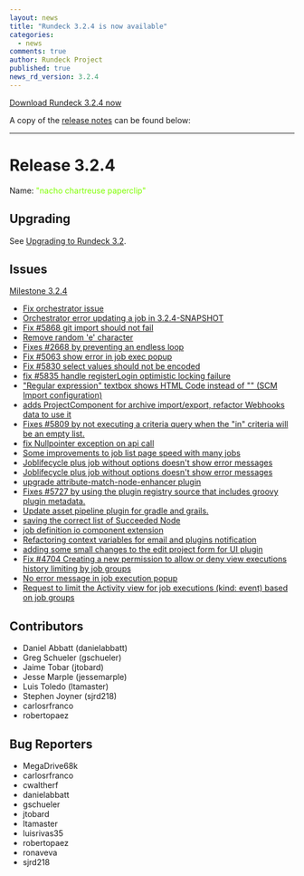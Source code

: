 ```yaml
---
layout: news
title: "Rundeck 3.2.4 is now available"
categories:
  - news
comments: true
author: Rundeck Project
published: true
news_rd_version: 3.2.4
---
```



[Download Rundeck 3.2.4 now](https://www.rundeck.com/download-page)


A copy of the [release notes](https://docs.rundeck.com/docs/history/3_2_x/version-3.2.4.html) can be found below:

--------------------

# Release 3.2.4

Name: <span style="color: chartreuse"><span class="glyphicon glyphicon-paperclip"></span> "nacho chartreuse paperclip"</span>

## Upgrading
See [Upgrading to Rundeck 3.2](/upgrading/upgrading-to-rundeck-3.2.html).

## Issues

[Milestone 3.2.4](https://github.com/rundeck/rundeck/milestone/138)

* [Fix orchestrator issue](https://github.com/rundeck/rundeck/pull/5879)
* [Orchestrator error updating a job in 3.2.4-SNAPSHOT](https://github.com/rundeck/rundeck/issues/5876)
* [Fix #5868 git import should not fail](https://github.com/rundeck/rundeck/pull/5869)
* [Remove random 'e' character](https://github.com/rundeck/rundeck/pull/5851)
* [Fixes #2668 by preventing an endless loop ](https://github.com/rundeck/rundeck/pull/5850)
* [Fix #5063 show error in job exec popup](https://github.com/rundeck/rundeck/pull/5840)
* [Fix #5830 select values should not be encoded](https://github.com/rundeck/rundeck/pull/5838)
* [fix #5835 handle registerLogin optimistic locking failure](https://github.com/rundeck/rundeck/pull/5837)
* ["Regular expression" textbox shows HTML Code instead of "\" (SCM Import configuration)](https://github.com/rundeck/rundeck/issues/5830)
* [adds ProjectComponent for archive import/export, refactor Webhooks data to use it](https://github.com/rundeck/rundeck/pull/5813)
* [Fixes #5809 by not executing a criteria query when the "in" criteria will be an empty list.](https://github.com/rundeck/rundeck/pull/5811)
* [fix Nullpointer exception on api call](https://github.com/rundeck/rundeck/pull/5798)
* [Some improvements to job list page speed with many jobs](https://github.com/rundeck/rundeck/pull/5779)
* [Joblifecycle plus job without options doesn't show error messages](https://github.com/rundeck/rundeck/pull/5778)
* [Joblifecycle plus job without options doesn't show error messages](https://github.com/rundeck/rundeck/issues/5776)
* [upgrade attribute-match-node-enhancer plugin ](https://github.com/rundeck/rundeck/pull/5774)
* [Fixes #5727 by using the plugin registry source that includes groovy plugin metadata.](https://github.com/rundeck/rundeck/pull/5773)
* [Update asset pipeline plugin for gradle and grails.](https://github.com/rundeck/rundeck/pull/5746)
* [saving the correct list of Succeeded Node](https://github.com/rundeck/rundeck/pull/5738)
* [job definition io component extension](https://github.com/rundeck/rundeck/pull/5734)
* [Refactoring context variables for email and plugins notification ](https://github.com/rundeck/rundeck/pull/5729)
* [adding some small changes to the edit project form for UI plugin](https://github.com/rundeck/rundeck/pull/5659)
* [Fix #4704 Creating a new permission to allow or deny view executions history limiting by job groups](https://github.com/rundeck/rundeck/pull/5281)
* [No error message in job execution popup](https://github.com/rundeck/rundeck/issues/5063)
* [Request to limit the Activity view for job executions  (kind: event) based on job groups](https://github.com/rundeck/rundeck/issues/4704)

## Contributors

* Daniel Abbatt (danielabbatt)
* Greg Schueler (gschueler)
* Jaime Tobar (jtobard)
* Jesse Marple (jessemarple)
* Luis Toledo (ltamaster)
* Stephen Joyner (sjrd218)
* carlosrfranco
* robertopaez

## Bug Reporters

* MegaDrive68k
* carlosrfranco
* cwaltherf
* danielabbatt
* gschueler
* jtobard
* ltamaster
* luisrivas35
* robertopaez
* ronaveva
* sjrd218
